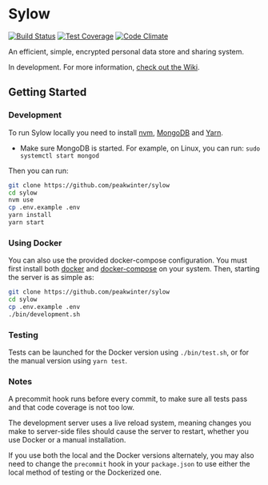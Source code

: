 # Sylow
[![Build Status](https://travis-ci.org/peakwinter/sylow.svg?branch=master)](https://travis-ci.org/peakwinter/sylow)
[![Test Coverage](https://codeclimate.com/github/peakwinter/sylow/badges/coverage.svg)](https://codeclimate.com/github/peakwinter/sylow/coverage)
[![Code Climate](https://codeclimate.com/github/peakwinter/sylow/badges/gpa.svg)](https://codeclimate.com/github/peakwinter/sylow)

An efficient, simple, encrypted personal data store and sharing system.

In development. For more information, [check out the Wiki](https://github.com/peakwinter/sylow/wiki).

## Getting Started

### Development

To run Sylow locally you need to install [nvm](https://github.com/creationix/nvm), [MongoDB](https://www.mongodb.com/) and [Yarn](https://yarnpkg.com/en/docs/install). 
* Make sure MongoDB is started. For example, on Linux, you can run: ```sudo systemctl start mongod```

Then you can run:

```bash
git clone https://github.com/peakwinter/sylow
cd sylow
nvm use
cp .env.example .env
yarn install
yarn start
```

### Using Docker

You can also use the provided docker-compose configuration. You must first install both [docker](https://docs.docker.com/engine/installation/) and [docker-compose](https://docs.docker.com/compose/install/) on your system. Then, starting the server is as simple as:

```bash
git clone https://github.com/peakwinter/sylow
cd sylow
cp .env.example .env
./bin/development.sh
```

### Testing

Tests can be launched for the Docker version using `./bin/test.sh`, or for the manual version using `yarn test`.

### Notes

A precommit hook runs before every commit, to make sure all tests pass and that code coverage is not too low.

The development server uses a live reload system, meaning changes you make to server-side files should cause the server to restart, whether you use Docker or a manual installation.

If you use both the local and the Docker versions alternately, you may also need to change the `precommit` hook in your `package.json` to use either the local method of testing or the Dockerized one.
